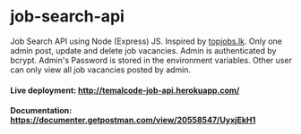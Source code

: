 # job-search-api
Job Search API using Node (Express) JS. Inspired by [topjobs.lk](https://topjobs.lk/). Only one admin post, update and delete job vacancies. Admin is authenticated by bcrypt. Admin's Password is stored in the environment variables. Other user can only view all job vacancies posted by admin.

#### Live deployment: http://temalcode-job-api.herokuapp.com/
#### Documentation: https://documenter.getpostman.com/view/20558547/UyxjEkH1
